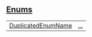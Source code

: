 
[Enums](./hello_world-enums.md)
 ---
| | |
|:---|:---|
| [DuplicatedEnumName](./hello_world-DuplicatedEnumName.md) | [...](./hello_world-DuplicatedEnumName.md) |
